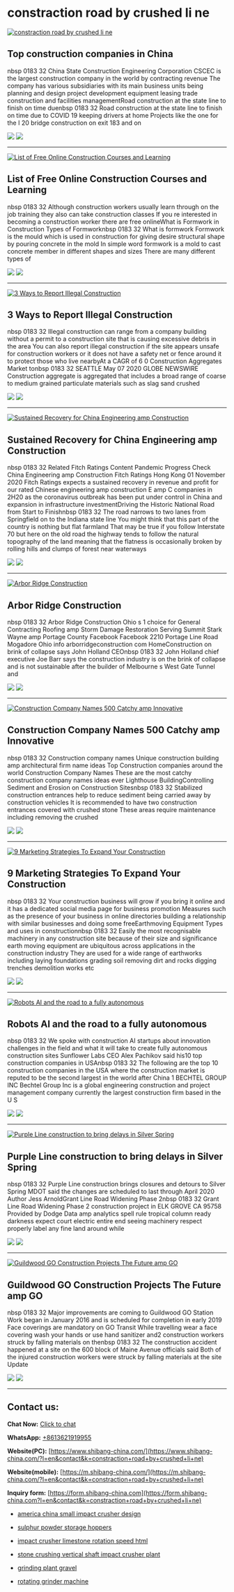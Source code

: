 # constraction road by crushed li ne

<a href="https://swt.shibang-china.com/?l=en&img&k=constraction+road+by+crushed+li+ne" target="_blank">![constraction road by crushed li ne](http://static.shibang-china.com/all-800x300/294.jpg)</a>

## Top construction companies in China
nbsp 0183 32 China State Construction Engineering Corporation CSCEC is the largest construction company in the world by contracting revenue The company has various subsidiaries with its main business units being planning and design project development equipment leasing trade construction and facilities managementRoad construction at the state line to finish on time duenbsp 0183 32 Road construction at the state line to finish on time due to COVID 19 keeping drivers at home Projects like the one for the I 20 bridge construction on exit 183 and on


<a href="https://whatsapp.shibangsoft.com/WhatsApp.php" target="_blank" title="WhatsApp">![](http://static.shibang-china.com/icon/whatsapp.png)</a> <a href="https://swt.shibang-china.com/?l=en&icon&k=constraction+road+by+crushed+li+ne" target="_blank">![](http://static.shibang-china.com/icon/chat-en.png)</a>

---

<a href="https://swt.shibang-china.com/?l=en&img&k=constraction+road+by+crushed+li+ne" target="_blank">![List of Free Online Construction Courses and Learning](http://static.shibang-china.com/all-800x300/845.jpg)</a>

## List of Free Online Construction Courses and Learning
nbsp 0183 32 Although construction workers usually learn through on the job training they also can take construction classes If you re interested in becoming a construction worker there are free onlineWhat is Formwork in Construction Types of Formworknbsp 0183 32 What is formwork Formwork is the mould which is used in construction for giving desire structural shape by pouring concrete in the mold In simple word formwork is a mold to cast concrete member in different shapes and sizes There are many different types of


<a href="https://whatsapp.shibangsoft.com/WhatsApp.php" target="_blank" title="WhatsApp">![](http://static.shibang-china.com/icon/whatsapp.png)</a> <a href="https://swt.shibang-china.com/?l=en&icon&k=constraction+road+by+crushed+li+ne" target="_blank">![](http://static.shibang-china.com/icon/chat-en.png)</a>

---

<a href="https://swt.shibang-china.com/?l=en&img&k=constraction+road+by+crushed+li+ne" target="_blank">![3 Ways to Report Illegal Construction](http://static.shibang-china.com/all-800x300/1345.jpg)</a>

## 3 Ways to Report Illegal Construction
nbsp 0183 32 Illegal construction can range from a company building without a permit to a construction site that is causing excessive debris in the area You can also report illegal construction if the site appears unsafe for construction workers or it does not have a safety net or fence around it to protect those who live nearbyAt a CAGR of 6 0 Construction Aggregates Market tonbsp 0183 32 SEATTLE May 07 2020 GLOBE NEWSWIRE Construction aggregate is aggregated that includes a broad range of coarse to medium grained particulate materials such as slag sand crushed


<a href="https://whatsapp.shibangsoft.com/WhatsApp.php" target="_blank" title="WhatsApp">![](http://static.shibang-china.com/icon/whatsapp.png)</a> <a href="https://swt.shibang-china.com/?l=en&icon&k=constraction+road+by+crushed+li+ne" target="_blank">![](http://static.shibang-china.com/icon/chat-en.png)</a>

---

<a href="https://swt.shibang-china.com/?l=en&img&k=constraction+road+by+crushed+li+ne" target="_blank">![Sustained Recovery for China Engineering amp Construction](http://static.shibang-china.com/all-800x300/800.jpg)</a>

## Sustained Recovery for China Engineering amp Construction
nbsp 0183 32 Related Fitch Ratings Content Pandemic Progress Check China Engineering amp Construction Fitch Ratings Hong Kong 01 November 2020 Fitch Ratings expects a sustained recovery in revenue and profit for our rated Chinese engineering amp construction E amp C companies in 2H20 as the coronavirus outbreak has been put under control in China and expansion in infrastructure investmentDriving the Historic National Road from Start to Finishnbsp 0183 32 The road narrows to two lanes from Springfield on to the Indiana state line You might think that this part of the country is nothing but flat farmland That may be true if you follow Interstate 70 but here on the old road the highway tends to follow the natural topography of the land meaning that the flatness is occasionally broken by rolling hills and clumps of forest near waterways


<a href="https://whatsapp.shibangsoft.com/WhatsApp.php" target="_blank" title="WhatsApp">![](http://static.shibang-china.com/icon/whatsapp.png)</a> <a href="https://swt.shibang-china.com/?l=en&icon&k=constraction+road+by+crushed+li+ne" target="_blank">![](http://static.shibang-china.com/icon/chat-en.png)</a>

---

<a href="https://swt.shibang-china.com/?l=en&img&k=constraction+road+by+crushed+li+ne" target="_blank">![Arbor Ridge Construction](http://static.shibang-china.com/all-800x300/1143.jpg)</a>

## Arbor Ridge Construction
nbsp 0183 32 Arbor Ridge Construction Ohio s 1 choice for General Contracting Roofing amp Storm Damage Restoration Serving Summit Stark Wayne amp Portage County Facebook Facebook 2210 Portage Line Road Mogadore Ohio info arborridgeconstruction com HomeConstruction on brink of collapse says John Holland CEOnbsp 0183 32 John Holland chief executive Joe Barr says the construction industry is on the brink of collapse and is not sustainable after the builder of Melbourne s West Gate Tunnel and


<a href="https://whatsapp.shibangsoft.com/WhatsApp.php" target="_blank" title="WhatsApp">![](http://static.shibang-china.com/icon/whatsapp.png)</a> <a href="https://swt.shibang-china.com/?l=en&icon&k=constraction+road+by+crushed+li+ne" target="_blank">![](http://static.shibang-china.com/icon/chat-en.png)</a>

---

<a href="https://swt.shibang-china.com/?l=en&img&k=constraction+road+by+crushed+li+ne" target="_blank">![Construction Company Names 500 Catchy amp Innovative](http://static.shibang-china.com/all-800x300/374.jpg)</a>

## Construction Company Names 500 Catchy amp Innovative
nbsp 0183 32 Construction company names Unique construction building amp architectural firm name ideas Top Construction companies around the world Construction Company Names These are the most catchy construction company names ideas ever Lighthouse BuildingControlling Sediment and Erosion on Construction Sitesnbsp 0183 32 Stabilized construction entrances help to reduce sediment being carried away by construction vehicles It is recommended to have two construction entrances covered with crushed stone These areas require maintenance including removing the crushed


<a href="https://whatsapp.shibangsoft.com/WhatsApp.php" target="_blank" title="WhatsApp">![](http://static.shibang-china.com/icon/whatsapp.png)</a> <a href="https://swt.shibang-china.com/?l=en&icon&k=constraction+road+by+crushed+li+ne" target="_blank">![](http://static.shibang-china.com/icon/chat-en.png)</a>

---

<a href="https://swt.shibang-china.com/?l=en&img&k=constraction+road+by+crushed+li+ne" target="_blank">![9 Marketing Strategies To Expand Your Construction](http://static.shibang-china.com/all-800x300/1114.jpg)</a>

## 9 Marketing Strategies To Expand Your Construction
nbsp 0183 32 Your construction business will grow if you bring it online and it has a dedicated social media page for business promotion Measures such as the presence of your business in online directories building a relationship with similar businesses and doing some freeEarthmoving Equipment Types and uses in constructionnbsp 0183 32 Easily the most recognisable machinery in any construction site because of their size and significance earth moving equipment are ubiquitous across applications in the construction industry They are used for a wide range of earthworks including laying foundations grading soil removing dirt and rocks digging trenches demolition works etc


<a href="https://whatsapp.shibangsoft.com/WhatsApp.php" target="_blank" title="WhatsApp">![](http://static.shibang-china.com/icon/whatsapp.png)</a> <a href="https://swt.shibang-china.com/?l=en&icon&k=constraction+road+by+crushed+li+ne" target="_blank">![](http://static.shibang-china.com/icon/chat-en.png)</a>

---

<a href="https://swt.shibang-china.com/?l=en&img&k=constraction+road+by+crushed+li+ne" target="_blank">![Robots AI and the road to a fully autonomous](http://static.shibang-china.com/all-800x300/776.jpg)</a>

## Robots AI and the road to a fully autonomous
nbsp 0183 32 We spoke with construction AI startups about innovation challenges in the field and what it will take to create fully autonomous construction sites Sunflower Labs CEO Alex Pachikov said his10 top construction companies in USAnbsp 0183 32 The following are the top 10 construction companies in the USA where the construction market is reputed to be the second largest in the world after China 1 BECHTEL GROUP INC Bechtel Group Inc is a global engineering construction and project management company currently the largest construction firm based in the U S


<a href="https://whatsapp.shibangsoft.com/WhatsApp.php" target="_blank" title="WhatsApp">![](http://static.shibang-china.com/icon/whatsapp.png)</a> <a href="https://swt.shibang-china.com/?l=en&icon&k=constraction+road+by+crushed+li+ne" target="_blank">![](http://static.shibang-china.com/icon/chat-en.png)</a>

---

<a href="https://swt.shibang-china.com/?l=en&img&k=constraction+road+by+crushed+li+ne" target="_blank">![Purple Line construction to bring delays in Silver Spring](http://static.shibang-china.com/all-800x300/379.jpg)</a>

## Purple Line construction to bring delays in Silver Spring
nbsp 0183 32 Purple Line construction brings closures and detours to Silver Spring MDOT said the changes are scheduled to last through April 2020 Author Jess ArnoldGrant Line Road Widening Phase 2nbsp 0183 32 Grant Line Road Widening Phase 2 construction project in ELK GROVE CA 95758 Provided by Dodge Data amp analytics spell rule tropical column ready darkness expect court electric entire end seeing machinery respect properly label any fine land around while


<a href="https://whatsapp.shibangsoft.com/WhatsApp.php" target="_blank" title="WhatsApp">![](http://static.shibang-china.com/icon/whatsapp.png)</a> <a href="https://swt.shibang-china.com/?l=en&icon&k=constraction+road+by+crushed+li+ne" target="_blank">![](http://static.shibang-china.com/icon/chat-en.png)</a>

---

<a href="https://swt.shibang-china.com/?l=en&img&k=constraction+road+by+crushed+li+ne" target="_blank">![Guildwood GO Construction Projects The Future amp GO](http://static.shibang-china.com/all-800x300/323.jpg)</a>

## Guildwood GO Construction Projects The Future amp GO
nbsp 0183 32 Major improvements are coming to Guildwood GO Station Work began in January 2016 and is scheduled for completion in early 2019 Face coverings are mandatory on GO Transit While travelling wear a face covering wash your hands or use hand sanitizer and2 construction workers struck by falling materials on thenbsp 0183 32 The construction accident happened at a site on the 600 block of Maine Avenue officials said Both of the injured construction workers were struck by falling materials at the site Update


<a href="https://whatsapp.shibangsoft.com/WhatsApp.php" target="_blank" title="WhatsApp">![](http://static.shibang-china.com/icon/whatsapp.png)</a> <a href="https://swt.shibang-china.com/?l=en&icon&k=constraction+road+by+crushed+li+ne" target="_blank">![](http://static.shibang-china.com/icon/chat-en.png)</a>

---
## Contact us:

**Chat Now:** [Click to chat](https://swt.shibang-china.com?l=en&contact&k=constraction+road+by+crushed+li+ne)

**WhatsApp:**  [+8613621919955](https://whatsapp.shibangsoft.com/WhatsApp.php)

**Website(PC):** [https://www.shibang-china.com/](https://www.shibang-china.com/?l=en&contact&k=constraction+road+by+crushed+li+ne)

**Website(mobile):** [https://m.shibang-china.com/](https://m.shibang-china.com/?l=en&contact&k=constraction+road+by+crushed+li+ne)

**Inquiry form:** [https://form.shibang-china.com](https://form.shibang-china.com?l=en&contact&k=constraction+road+by+crushed+li+ne)

* [america china small impact crusher design](../168/america%20china%20small%20impact%20crusher%20design.md)

* [sulphur powder storage hoppers](../162/sulphur%20powder%20storage%20hoppers.md)

* [impact crusher limestone rotation speed html](../168/impact%20crusher%20limestone%20rotation%20speed%20html.md)

* [stone crushing vertical shaft impact crusher plant](../167/stone%20crushing%20vertical%20shaft%20impact%20crusher%20plant.md)

* [grinding plant gravel](../165/grinding%20plant%20gravel.md)

* [rotating grinder machine](../161/rotating%20grinder%20machine.md)